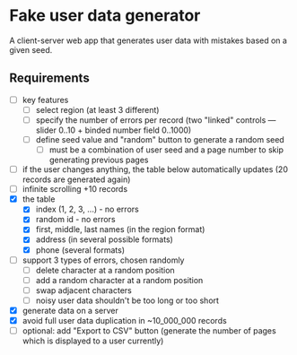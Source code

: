 # Fake user data generator

A client-server web app that generates user data with mistakes based on a given seed.

## Requirements

- [ ] key features
  - [ ] select region (at least 3 different)
  - [ ] specify the number of errors per record (two "linked" controls — slider 0..10 + binded number field 0..1000)
  - [ ] define seed value and "random" button to generate a random seed
    - [ ] must be a combination of user seed and a page number to skip generating previous pages
- [ ] if the user changes anything, the table below automatically updates (20 records are generated again)
- [ ] infinite scrolling +10 records
- [x] the table
  - [x] index (1, 2, 3, ...) - no errors
  - [x] random id - no errors
  - [x] first, middle, last names (in the region format)
  - [x] address (in several possible formats)
  - [x] phone (several formats)
- [ ] support 3 types of errors, chosen randomly
  - [ ] delete character at a random position
  - [ ] add a random character at a random position
  - [ ] swap adjacent characters
  - [ ] noisy user data shouldn't be too long or too short
- [x] generate data on a server
- [x] avoid full user data duplication in ~10_000_000 records
- [ ] optional: add "Export to CSV" button (generate the number of pages which is displayed to a user currently)
